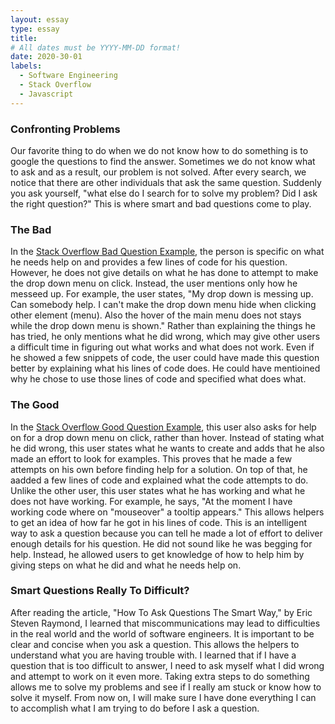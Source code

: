 ```yaml
---
layout: essay
type: essay
title: 
# All dates must be YYYY-MM-DD format!
date: 2020-30-01
labels:
  - Software Engineering
  - Stack Overflow
  - Javascript 
---
```


### Confronting Problems
Our favorite thing to do when we do not know how to do something is to google the questions to find the answer. Sometimes we do not know what to ask and as a result, our problem is not solved. After every search, we notice that there are other individuals that ask the same question. Suddenly you ask yourself, "what else do I search for to solve my problem? Did I ask the right question?" This is where smart and bad questions come to play.  


### The Bad
In the [Stack Overflow Bad Question Example]( https://stackoverflow.com/questions/33932938/drop-down-menu-on-click), the person is specific on what he needs help on and provides a few lines of code for his question. However, he does not give details on what he has done to attempt to make the drop down menu on click. Instead, the user mentions only how he messeed up. For example, the user states, "My drop down is messing up. Can somebody help. I can't make the drop down menu hide when clicking other element (menu). Also the hover of the main menu does not stays while the drop down menu is shown." Rather than explaining the things he has tried, he only mentions what he did wrong, which may give other users a difficult time in figuring out what works and what does not work. Even if he showed a few snippets of code, the user could have made this question better by explaining what his lines of code does. He could have mentioined why he chose to use those lines of code and specified what does what. 

### The Good
In the [Stack Overflow Good Question Example]( https://stackoverflow.com/questions/35295504/d3-js-drop-down-menu-on-click), this user also asks for help on for a drop down menu on click, rather than hover. Instead of stating what he did wrong, this user states what he wants to create and adds that he also made an effort to look for examples. This proves that he made a few attempts on his own before finding help for a solution. On top of that, he aadded a few lines of code and explained what the code attempts to do. Unlike the other user, this user states what he has working and what he does not have working. For example, he says, "At the moment I have working code where on "mouseover" a tooltip appears." This allows helpers to get an idea of how far he got in his lines of code. This is an intelligent way to ask a question because you can tell he made a lot of effort to deliver enough details for his question. He did not sound like he was begging for help. Instead, he allowed users to get knowledge of how to help him by giving steps on what he did and what he needs help on.

### Smart Questions Really To Difficult?
After reading the article, "How To Ask Questions The Smart Way," by Eric Steven Raymond, I learned that miscommunications may lead to difficulties in the real world and the world of software engineers. It is important to be clear and concise when you ask a question. This allows the helpers to understand what you are having trouble with. I learned that if I have a question that is too difficult to answer, I need to ask myself what I did wrong and attempt to work on it even more. Taking extra steps to do something allows me to solve my problems and see if I really am stuck or know how to solve it myself. From now on, I will make sure I have done everything I can to accomplish what I am trying to do before I ask a question. 
